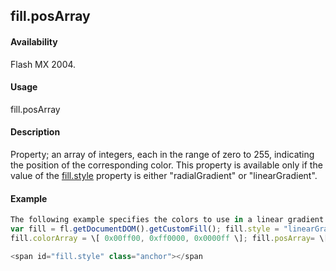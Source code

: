 ## fill.posArray

#### Availability

Flash MX 2004.

#### Usage

fill.posArray

#### Description

Property; an array of integers, each in the range of zero to 255, indicating the position of the corresponding color. This property is available only if the value of the [fill.style](#!AdobeDocs/developers-animatesdk-docs/master/Fill_object/fill9.md) property is either "radialGradient" or "linearGradient".

#### Example

```javascript
The following example specifies the colors to use in a linear gradient for the current selection:
var fill = fl.getDocumentDOM().getCustomFill(); fill.style = "linearGradient";
fill.colorArray = \[ 0x00ff00, 0xff0000, 0x0000ff \]; fill.posArray= \[0,100, 200\]; fl.getDocumentDOM().setCustomFill( fill );

<span id="fill.style" class="anchor"></span
```